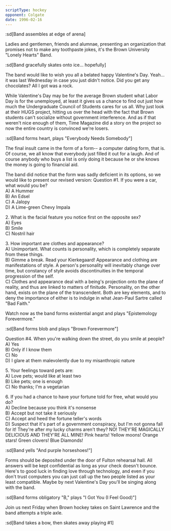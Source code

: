 ```yaml
---
scriptType: hockey
opponent: Colgate
date: 1996-02-16
---
```


:sd[Band assembles at edge of arena]

Ladies and gentlemen, friends and alumnae, presenting an organization that promises not to make any toothpaste jokes, it's the Brown University "Lonely Hearts" Band.

:sd[Band gracefully skates onto ice... hopefully]

The band would like to wish you all a belated happy Valentine's Day. Yeah... it was last Wednesday in case you just didn't notice. Did you get any chocolates? All I got was a rock.

While Valentine's Day may be for the average Brown student what Labor Day is for the unemployed, at least it gives us a chance to find out just how much the Undergraduate Council of Students cares for us all. Why just look at their HUGS project, hitting us over the head with the fact that Brown students can't socialize without government interference. And as if that weren't nice enough of them, Time Magazine did a story on the project so now the entire country is convinced we're losers.

:sd[Band forms heart, plays "Everybody Needs Somebody"]

The final insult came in the form of a form-- a computer dating form, that is. Of course, we all know that everybody just filled it out for a laugh. And of course anybody who buys a list is only doing it because he or she knows the money is going to financial aid.

The band did notice that the form was sadly deficient in its options, so we would like to present our revised version: Question #1. If you were a car, what would you be?\
A) A Hummer\
B) An Edsel\
C) A Jalopy\
D) A Lime-green Chevy Impala

2\. What is the facial feature you notice first on the opposite sex?\
A) Eyes\
B) Smile\
C) Nostril hair

3\. How important are clothes and appearance?\
A) Unimportant. What counts is personality, which is completely separate from these things.\
B) Gimme a break. Read your Kierkegaard! Appearance and clothing are manifestations of style. A person's personality will inevitably change over time, but constancy of style avoids discontinuities in the temporal progression of the self.\
C) Clothes and appearance deal with a being's projection onto the plane of reality, and thus are linked to matters of finitude. Personality, on the other hand, exists on the plane of the transcendent. Both are key elements, and to deny the importance of either is to indulge in what Jean-Paul Sartre called "Bad Faith."

Watch now as the band forms existential angst and plays "Epistemology Forevermore."

:sd[Band forms blob and plays "Brown Forevermore"]

Question #4. When you're walking down the street, do you smile at people?\
A) Yes\
B) Only if I know them\
C) No\
D) I glare at them malevolently due to my misanthropic nature

5\. Your feelings toward pets are:\
A) Love pets; would like at least two\
B) Like pets; one is enough\
C) No thanks; I'm a vegetarian

6\. If you had a chance to have your fortune told for free, what would you do?\
A) Decline because you think it's nonsense\
B) Accept but not take it seriously\
C) Accept and heed the fortune teller's words\
D) Suspect that it's part of a government conspiracy, but I'm not gonna fall for it! They're after my lucky charms aren't they? NO! THEY'RE MAGICALLY DELICIOUS AND THEY'RE ALL MINE! Pink hearts! Yellow moons! Orange stars! Green clovers! Blue Diamonds!

:sd[Band yells "And purple horseshoes!"]

Forms should be deposited under the door of Fulton rehearsal hall. All answers will be kept confidential as long as your check doesn't bounce. Here's to good luck in finding love through technology, and even if you don't trust computers you can just call up the two people listed as your least compatible. Maybe by next Valentine's Day you'll be singing along with the band.

:sd[Band forms obligatory "B," plays "I Got You (I Feel Good)"]

Join us next Friday when Brown hockey takes on Saint Lawrence and the band attempts a triple axle.

:sd[Band takes a bow, then skates away playing #1]
